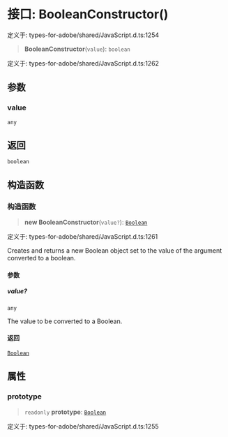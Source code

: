 # 接口: BooleanConstructor()

定义于: types-for-adobe/shared/JavaScript.d.ts:1254

> **BooleanConstructor**(`value`): `boolean`

定义于: types-for-adobe/shared/JavaScript.d.ts:1262

## 参数

### value

`any`

## 返回

`boolean`

## 构造函数

### 构造函数

> **new BooleanConstructor**(`value?`): [`Boolean`](Boolean.md)

定义于: types-for-adobe/shared/JavaScript.d.ts:1261

Creates and returns a new Boolean object set to the value of the argument converted to a boolean.

#### 参数

##### value?

`any`

The value to be converted to a Boolean.

#### 返回

[`Boolean`](Boolean.md)

## 属性

### prototype

> `readonly` **prototype**: [`Boolean`](Boolean.md)

定义于: types-for-adobe/shared/JavaScript.d.ts:1255
